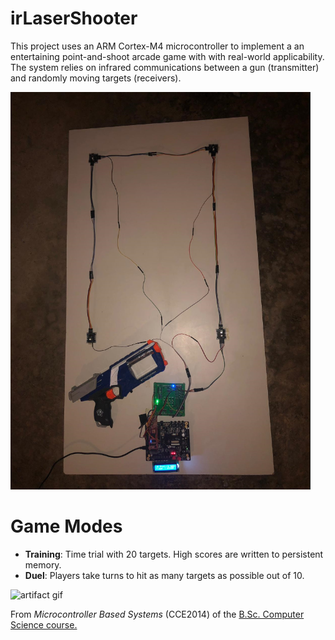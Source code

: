 # irLaserShooter

This project uses an ARM Cortex-M4 microcontroller to implement a an entertaining point-and-shoot arcade game with with real-world applicability. The system relies on infrared communications between a gun (transmitter) and randomly moving targets (receivers).

![artifact gif](https://github.com/qjstuart/IR-Laser-Shooter/blob/main/artifact.png?raw=true)

# Game Modes

- **Training**: Time trial with 20 targets. High scores are written to persistent memory.
- **Duel**: Players take turns to hit as many targets as possible out of 10. <br>

![artifact gif](https://github.com/qjstuart/IR-Laser-Shooter/blob/main/artifact.gif?raw=true)



From _Microcontroller Based Systems_ (CCE2014) of the [B.Sc. Computer Science course.](https://www.um.edu.mt/courses/overview/UBSCHICGCFT-2020-1-O)
